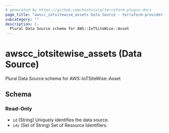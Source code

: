 ```yaml
---
# generated by https://github.com/hashicorp/terraform-plugin-docs
page_title: "awscc_iotsitewise_assets Data Source - terraform-provider-awscc"
subcategory: ""
description: |-
  Plural Data Source schema for AWS::IoTSiteWise::Asset
---
```


# awscc_iotsitewise_assets (Data Source)

Plural Data Source schema for AWS::IoTSiteWise::Asset



<!-- schema generated by tfplugindocs -->
## Schema

### Read-Only

- `id` (String) Uniquely identifies the data source.
- `ids` (Set of String) Set of Resource Identifiers.
